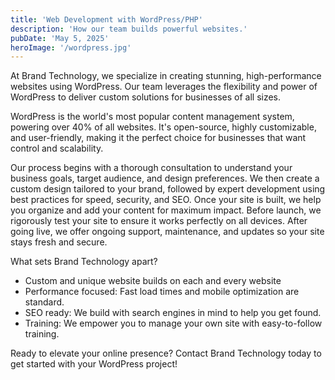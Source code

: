 ```yaml
---
title: 'Web Development with WordPress/PHP'
description: 'How our team builds powerful websites.'
pubDate: 'May 5, 2025'
heroImage: '/wordpress.jpg'
---
```


At Brand Technology, we specialize in creating stunning, high-performance websites using WordPress. Our team leverages the flexibility and power of WordPress to deliver custom solutions for businesses of all sizes.

WordPress is the world's most popular content management system, powering over 40% of all websites. It's open-source, highly customizable, and user-friendly, making it the perfect choice for businesses that want control and scalability.

Our process begins with a thorough consultation to understand your business goals, target audience, and design preferences. We then create a custom design tailored to your brand, followed by expert development using best practices for speed, security, and SEO. Once your site is built, we help you organize and add your content for maximum impact. Before launch, we rigorously test your site to ensure it works perfectly on all devices. After going live, we offer ongoing support, maintenance, and updates so your site stays fresh and secure.

What sets Brand Technology apart?

- Custom and unique website builds on each and every website
- Performance focused: Fast load times and mobile optimization are standard.
- SEO ready: We build with search engines in mind to help you get found.
- Training: We empower you to manage your own site with easy-to-follow training.

Ready to elevate your online presence? Contact Brand Technology today to get started with your WordPress project!
